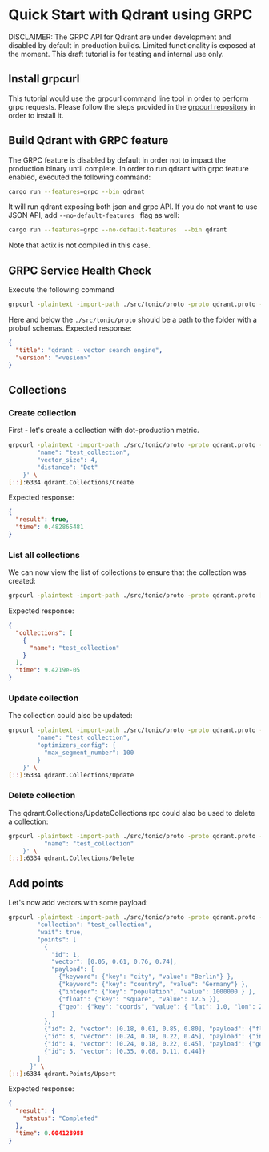 # Quick Start with Qdrant using GRPC

DISCLAIMER: The GRPC API for Qdrant are under development and disabled by default in production builds. 
Limited functionality is exposed at the moment. This draft tutorial is for testing and internal use only.

## Install grpcurl
This tutorial would use the grpcurl command line tool in order to perform grpc requests. Please follow the
steps provided in the [grpcurl repository](https://github.com/fullstorydev/grpcurl) in order to install it.

## Build Qdrant with GRPC feature
The GRPC feature is disabled by default in order not to impact the production binary until complete.
In order to run qdrant with grpc feature enabled, executed the following command:
```bash
cargo run --features=grpc --bin qdrant
```
It will run qdrant exposing both json and grpc API. If you do not want to use JSON API, add ``--no-default-features ``
flag as well:
```bash
cargo run --features=grpc --no-default-features  --bin qdrant
```
Note that actix is not compiled in this case.

## GRPC Service Health Check
Execute the following command
```bash
grpcurl -plaintext -import-path ./src/tonic/proto -proto qdrant.proto -d '{}' [::]:6334 qdrant.Qdrant/HealthCheck
```
Here and below the ```./src/tonic/proto``` should be a path to the folder with a probuf schemas.
Expected response:
```json
{
  "title": "qdrant - vector search engine",
  "version": "<vesion>"
}
```

## Collections

### Create collection
First - let's create a collection with dot-production metric.
```bash
grpcurl -plaintext -import-path ./src/tonic/proto -proto qdrant.proto -d '{
        "name": "test_collection",
        "vector_size": 4,
        "distance": "Dot"
    }' \
[::]:6334 qdrant.Collections/Create
```

Expected response:
```json
{
  "result": true,
  "time": 0.482865481
}
```

### List all collections
We can now view the list of collections to ensure that the collection was created:
```bash
grpcurl -plaintext -import-path ./src/tonic/proto -proto qdrant.proto [::]:6334 qdrant.Collections/Get
```

Expected response:
```json
{
  "collections": [
    {
      "name": "test_collection"
    }
  ],
  "time": 9.4219e-05
}
```

### Update collection
The collection could also be updated:
```bash
grpcurl -plaintext -import-path ./src/tonic/proto -proto qdrant.proto -d '{
        "name": "test_collection",
        "optimizers_config": {
          "max_segment_number": 100
        }
    }' \
[::]:6334 qdrant.Collections/Update
```

### Delete collection
The qdrant.Collections/UpdateCollections rpc could also be used to delete a collection:
```bash
grpcurl -plaintext -import-path ./src/tonic/proto -proto qdrant.proto -d '{
          "name": "test_collection"
    }' \
[::]:6334 qdrant.Collections/Delete
```

## Add points
Let's now add vectors with some payload:

```bash
grpcurl -plaintext -import-path ./src/tonic/proto -proto qdrant.proto -d '{
        "collection": "test_collection",
        "wait": true,
        "points": [
          {
            "id": 1, 
            "vector": [0.05, 0.61, 0.76, 0.74], 
            "payload": [
              {"keyword": {"key": "city", "value": "Berlin"} },
              {"keyword": {"key": "country", "value": "Germany"} },
              {"integer": {"key": "population", "value": 1000000 } },
              {"float": {"key": "square", "value": 12.5 }},
              {"geo": {"key": "coords", "value": { "lat": 1.0, "lon": 2.0}}}
            ]
          },
          {"id": 2, "vector": [0.18, 0.01, 0.85, 0.80], "payload": {"float": {"key": "square", "value": [10, 11]}}},
          {"id": 3, "vector": [0.24, 0.18, 0.22, 0.45], "payload": {"integer": {"key": "count", "value": [0]}}},
          {"id": 4, "vector": [0.24, 0.18, 0.22, 0.45], "payload": {"geo": {"key": "coords", "value": [{ "lat": 1.0, "lon": 2.0}, { "lat": 3.0, "lon": 4.0}]}}},
          {"id": 5, "vector": [0.35, 0.08, 0.11, 0.44]}
        ]
      }' \
[::]:6334 qdrant.Points/Upsert
```

Expected response:
```json
{
  "result": {
    "status": "Completed"
  },
  "time": 0.004128988
}
```


